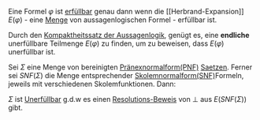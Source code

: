 Eine Formel $\varphi$ ist [erfüllbar](Erfüllbarkeit.md) genau dann wenn die [[Herbrand-Expansion]] $E(\varphi)$ - eine [Menge](Mengen.md) von aussagenlogischen Formel - erfüllbar ist.

Durch den [Kompaktheitssatz der Aussagenlogik](Kompaktheitssatz%20der%20Aussagenlogik.md), genügt es, eine __endliche__ unerfüllbare Teilmenge $E(\varphi)$ zu finden, um zu beweisen, dass $E(\varphi)$ unerfüllbar ist.

Sei $\Sigma$ eine Menge von bereinigten [Pränexnormalform(PNF)](Normalformen%20der%20Prädikatenlogik.md#Pränexnormalform(PNF)) [Saetzen](Satz.md). Ferner sei $SNF(\Sigma)$ die Menge entsprechender [Skolemnormalform(SNF)](Normalformen%20der%20Prädikatenlogik.md#Skolemnormalform(SNF))Formeln, jeweils mit verschiedenen Skolemfunktionen. Dann:

$\Sigma$ ist [Unerfüllbar](Unerfüllbar.md) g.d.w es einen [Resolutions-Beweis](Resolution.md) von $\bot$ aus $E(SNF(\Sigma))$ gibt.
